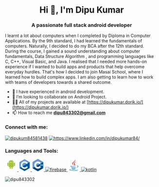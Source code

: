 

<!--
**dipu843302/dipu843302** is a ✨ _special_ ✨ repository because its `README.md` (this file) appears on your GitHub profile.

Here are some ideas to get you started:
|<img src=https://github.com/dipu843302/Tata_1mg/blob/master/Tata%201mg/Login.jpg height="360px" width="1000px"/>|
### Dipu Kumar

- 💬 Ask me about ...
- 📫 How to reach me: ...
- 😄 Pronouns: ...
- ⚡ Fun fact: ...
<img src=https://user-images.githubusercontent.com/86510520/141114782-54c02d59-b6c0-468c-9323-9f1886b0ec8f.jpg
 height="360px" width="1000px"/>





- 🤔 I’m looking for help with porgram.
(https://drive.google.com/drive/folders/1H6WXsgBIVlYnlPxO_eWmIcHSWLAY8W6k?usp=sharing)
- 📄 Know about my experiences [https://drive.google.com/drive/folders/1H6WXsgBIVlYnlPxO_eWmIcHSWLAY8W6k?usp=sharing]
-->
<h1 align="center">Hi 👋, I'm Dipu Kumar</h1>
<h3 align="center">A passionate full stack android developer </h3>

I learnt a lot about computers when I completed by Diploma in Computer Applications. By the 9th standard, I had learned the fundamentals of computers. Naturally, I decided to do my BCA after the 12th standard. During the course, I gained a sound understanding about computer fundamentals, Data Structure Algorithm , and programming languages like C, C++, Visual Basic, and Java.
I realised that I needed more hands-on experience if I wanted to build apps and products that help overcome everyday hurdles. That's how I decided to join Masai School, where I learned how to build complex apps. I am also getting to learn how to work with teams of developers towards a shared outcome.

- 🔭 I have experienced in android development.
- 👯 I’m looking to collaborate on Android Project.
- 👨‍💻 All of my projects are available at [https://dipukumar.dorik.io/](https://dipukumar.dorik.io/)
- 📫 How to reach me **dipu843302@gmail.com**



<h3 align="left">Connect with me:</h3>
<p align="left">
<a href="https://twitter.com/dipukum84581438" target="blank"><img align="center" src="https://raw.githubusercontent.com/rahuldkjain/github-profile-readme-generator/master/src/images/icons/Social/twitter.svg" alt="dipukum84581438" height="30" width="40" /></a>
<a href="https://www.linkedin.com/in/dipukumar84/" target="blank"><img align="center" src="https://raw.githubusercontent.com/rahuldkjain/github-profile-readme-generator/master/src/images/icons/Social/linked-in-alt.svg" alt="https://www.linkedin.com/in/dipukumar84/" height="30" width="40" /></a>
</p>

<h3 align="left">Languages and Tools:</h3>
<p align="left"> <a href="https://developer.android.com" target="_blank" rel="noreferrer"> <img src="https://raw.githubusercontent.com/devicons/devicon/master/icons/android/android-original-wordmark.svg" alt="android" width="40" height="40"/> </a> <a href="https://www.cprogramming.com/" target="_blank" rel="noreferrer"> <img src="https://raw.githubusercontent.com/devicons/devicon/master/icons/c/c-original.svg" alt="c" width="40" height="40"/> </a> <a href="https://www.w3schools.com/cpp/" target="_blank" rel="noreferrer"> <img src="https://raw.githubusercontent.com/devicons/devicon/master/icons/cplusplus/cplusplus-original.svg" alt="cplusplus" width="40" height="40"/> </a> <a href="https://firebase.google.com/" target="_blank" rel="noreferrer"> <img src="https://www.vectorlogo.zone/logos/firebase/firebase-icon.svg" alt="firebase" width="40" height="40"/> </a> <a href="https://www.java.com" target="_blank" rel="noreferrer"> <img src="https://raw.githubusercontent.com/devicons/devicon/master/icons/java/java-original.svg" alt="java" width="40" height="40"/> </a> <a href="https://kotlinlang.org" target="_blank" rel="noreferrer"> <img src="https://www.vectorlogo.zone/logos/kotlinlang/kotlinlang-icon.svg" alt="kotlin" width="40" height="40"/> </a> </p>

<p><img align="center" src="https://github-readme-stats.vercel.app/api/top-langs?username=dipu843302&show_icons=true&locale=en&layout=compact" alt="dipu843302" /></p>


